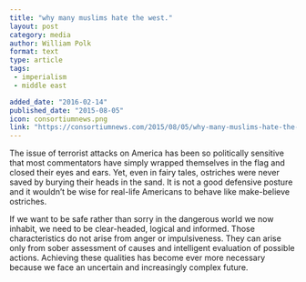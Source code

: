 ```yaml
---
title: "why many muslims hate the west."
layout: post
category: media
author: William Polk
format: text
type: article
tags: 
 - imperialism
 - middle east

added_date: "2016-02-14"
published_date: "2015-08-05" 
icon: consortiumnews.png
link: "https://consortiumnews.com/2015/08/05/why-many-muslims-hate-the-west/"
---
```


The issue of terrorist attacks on America has been so politically sensitive
that most commentators have simply wrapped themselves in the flag and closed
their eyes and ears. Yet, even in fairy tales, ostriches were never saved by
burying their heads in the sand. It is not a good defensive posture and it
wouldn’t be wise for real-life Americans to behave like make-believe ostriches.

If we want to be safe rather than sorry in the dangerous world we now inhabit,
we need to be clear-headed, logical and informed. Those characteristics do not
arise from anger or impulsiveness. They can arise only from sober assessment of
causes and intelligent evaluation of possible actions. Achieving these
qualities has become ever more necessary because we face an uncertain and
increasingly complex future.
